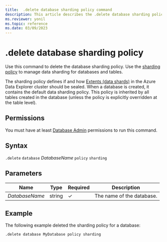 ```yaml
---
title:  .delete database sharding policy command
description: This article describes the .delete database sharding policy command in Azure Data Explorer.
ms.reviewer: yonil
ms.topic: reference
ms.date: 03/09/2023
---
```

# .delete database sharding policy

Use this command to delete the database sharding policy. Use the [sharding policy](../management/shardingpolicy.md) to manage data sharding for databases and tables.  

The sharding policy defines if and how [Extents (data shards)](../management/extents-overview.md) in the Azure Data Explorer cluster should be sealed. When a database is created, it contains the default data sharding policy. This policy is inherited by all tables created in the database (unless the policy is explicitly overridden at the table level).

## Permissions

You must have at least [Database Admin](access-control/role-based-access-control.md) permissions to run this command.

## Syntax

`.delete` `database` *DatabaseName* `policy` `sharding`

## Parameters

|Name|Type|Required|Description|
|--|--|--|--|
|*DatabaseName*|string|&check;|The name of the database.|

## Example

The following example deleted the sharding policy for a database:

```kusto
.delete database MyDatabase policy sharding 
```
